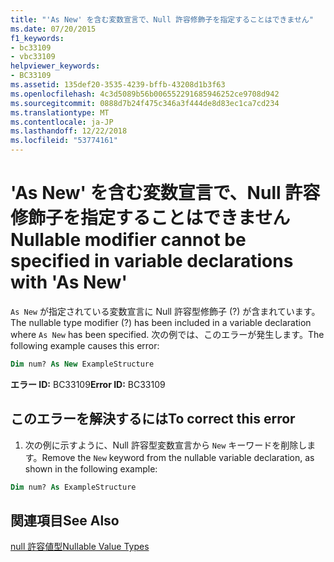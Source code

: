 ```yaml
---
title: "'As New' を含む変数宣言で、Null 許容修飾子を指定することはできません"
ms.date: 07/20/2015
f1_keywords:
- bc33109
- vbc33109
helpviewer_keywords:
- BC33109
ms.assetid: 135def20-3535-4239-bffb-43208d1b3f63
ms.openlocfilehash: 4c3d5089b56b006552291685946252ce9708d942
ms.sourcegitcommit: 0888d7b24f475c346a3f444de8d83ec1ca7cd234
ms.translationtype: MT
ms.contentlocale: ja-JP
ms.lasthandoff: 12/22/2018
ms.locfileid: "53774161"
---
```

# <a name="nullable-modifier-cannot-be-specified-in-variable-declarations-with-as-new"></a><span data-ttu-id="4d772-102">'As New' を含む変数宣言で、Null 許容修飾子を指定することはできません</span><span class="sxs-lookup"><span data-stu-id="4d772-102">Nullable modifier cannot be specified in variable declarations with 'As New'</span></span>
<span data-ttu-id="4d772-103">`As New` が指定されている変数宣言に Null 許容型修飾子 (?) が含まれています。</span><span class="sxs-lookup"><span data-stu-id="4d772-103">The nullable type modifier (?) has been included in a variable declaration where `As New` has been specified.</span></span> <span data-ttu-id="4d772-104">次の例では、このエラーが発生します。</span><span class="sxs-lookup"><span data-stu-id="4d772-104">The following example causes this error:</span></span>  
  
```vb  
Dim num? As New ExampleStructure  
```  
  
 <span data-ttu-id="4d772-105">**エラー ID:** BC33109</span><span class="sxs-lookup"><span data-stu-id="4d772-105">**Error ID:** BC33109</span></span>  
  
## <a name="to-correct-this-error"></a><span data-ttu-id="4d772-106">このエラーを解決するには</span><span class="sxs-lookup"><span data-stu-id="4d772-106">To correct this error</span></span>  
  
1.  <span data-ttu-id="4d772-107">次の例に示すように、Null 許容型変数宣言から `New` キーワードを削除します。</span><span class="sxs-lookup"><span data-stu-id="4d772-107">Remove the `New` keyword from the nullable variable declaration, as shown in the following example:</span></span>  
  
```vb  
Dim num? As ExampleStructure  
```  
  
## <a name="see-also"></a><span data-ttu-id="4d772-108">関連項目</span><span class="sxs-lookup"><span data-stu-id="4d772-108">See Also</span></span>  
 [<span data-ttu-id="4d772-109">null 許容値型</span><span class="sxs-lookup"><span data-stu-id="4d772-109">Nullable Value Types</span></span>](../../visual-basic/programming-guide/language-features/data-types/nullable-value-types.md)
